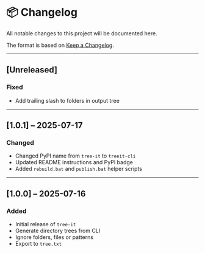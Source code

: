# 📦 Changelog

All notable changes to this project will be documented here.

The format is based on [Keep a Changelog](https://keepachangelog.com/en/1.0.0/).

---

## [Unreleased]

### Fixed
- Add trailing slash to folders in output tree

---

## [1.0.1] – 2025-07-17

### Changed
- Changed PyPI name from `tree-it` to `treeit-cli`
- Updated README instructions and PyPI badge
- Added `rebuild.bat` and `publish.bat` helper scripts

---

## [1.0.0] – 2025-07-16

### Added
- Initial release of `tree-it`
- Generate directory trees from CLI
- Ignore folders, files or patterns
- Export to `tree.txt`
